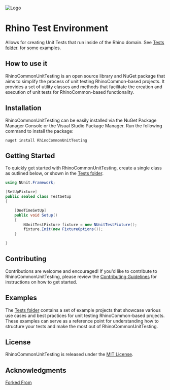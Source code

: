 ![Logo](C:\Users\sykes\cloned_gits\RhinoTestEnvironment\art\Logo.png)
# Rhino Test Environment

Allows for creating Unit Tests that run inside of the Rhino domain. See [Tests folder](tests/). for some examples.

## How to use it

RhinoCommonUnitTesting is an open source library and NuGet package that aims to simplify the process of unit testing RhinoCommon-based projects. It provides a set of utility classes and methods that facilitate the creation and execution of unit tests for RhinoCommon-based functionality.

## Installation

RhinoCommonUnitTesting can be easily installed via the NuGet Package Manager Console or the Visual Studio Package Manager. Run the following command to install the package:

```pwsh
nuget install RhinoCommonUnitTesting
```

## Getting Started

To quickly get started with RhinoCommonUnitTesting, create a single class as outlined below, or shown in the [Tests folder](tests/).

``` c#
using NUnit.Framework;

[SetUpFixture]
public sealed class TestSetup
{

	[OneTimeSetUp]
	public void Setup()
	{
		NUnitTestFixture fixture = new NUnitTestFixture();
		fixture.Init(new FixtureOptions());
	}

}
```

## Contributing
Contributions are welcome and encouraged! If you'd like to contribute to RhinoCommonUnitTesting, please review the [Contributing Guidelines](docs/contributing.md) for instructions on how to get started.

## Examples

The [Tests folder](tests/) contains a set of example projects that showcase various use cases and best practices for unit testing RhinoCommon-based projects. These examples can serve as a reference point for understanding how to structure your tests and make the most out of RhinoCommonUnitTesting.

## License

RhinoCommonUnitTesting is released under the [MIT License](LICENSE.md).

## Acknowledgments

[Forked From](https://github.com/tmakin/RhinoCommonUnitTesting)